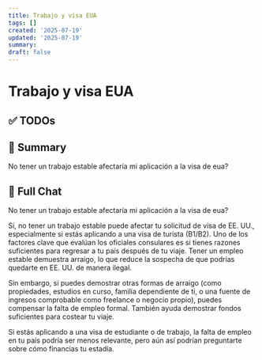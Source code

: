 ```yaml
---
title: Trabajo y visa EUA
tags: []
created: '2025-07-19'
updated: '2025-07-19'
summary:
draft: false
---
```


# Trabajo y visa EUA

## ✅ TODOs


## 📌 Summary
No tener un trabajo estable afectaría mi aplicación a la visa de eua?

## 🧠 Full Chat


No tener un trabajo estable afectaría mi aplicación a la visa de eua?



Sí, no tener un trabajo estable puede afectar tu solicitud de visa de EE. UU., especialmente si estás aplicando a una visa de turista (B1/B2). Uno de los factores clave que evalúan los oficiales consulares es si tienes razones suficientes para regresar a tu país después de tu viaje. Tener un empleo estable demuestra arraigo, lo que reduce la sospecha de que podrías quedarte en EE. UU. de manera ilegal.  

Sin embargo, si puedes demostrar otras formas de arraigo (como propiedades, estudios en curso, familia dependiente de ti, o una fuente de ingresos comprobable como freelance o negocio propio), puedes compensar la falta de empleo formal. También ayuda demostrar fondos suficientes para costear tu viaje.  

Si estás aplicando a una visa de estudiante o de trabajo, la falta de empleo en tu país podría ser menos relevante, pero aún así podrían preguntarte sobre cómo financias tu estadía.